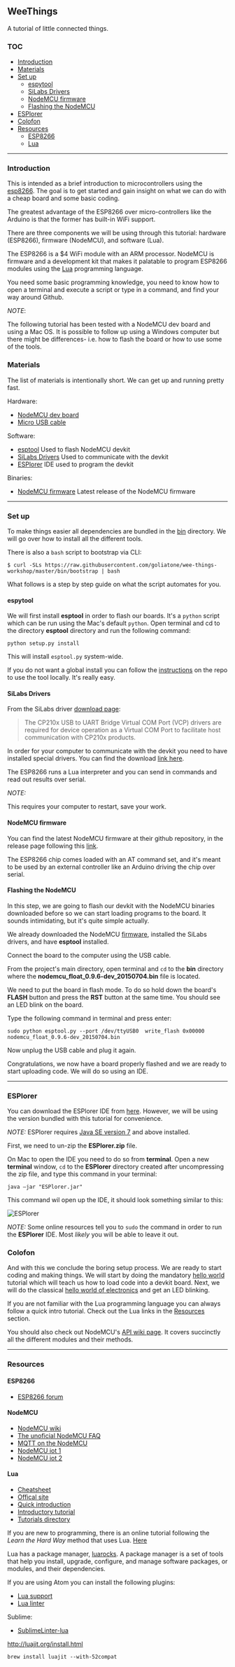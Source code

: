 ## WeeThings

A tutorial of little connected things.

### TOC

- [Introduction](#introduction)
- [Materials](#materials)
- [Set up](#set-up)
    - [espytool](#espytool)
    - [SiLabs Drivers](#silabs-drivers)
    - [NodeMCU firmware](#nodemcu-firmware)
    - [Flashing the NodeMCU](#flashing-the-nodemcu)
- [ESPlorer](#esplorer)
- [Colofon](#colofon)
- [Resources](#resources)
    - [ESP8266](#esp8266)
    - [Lua](#lua)

---
### Introduction
This is intended as a brief introduction to microcontrollers using the [esp8266][esp8266-wiki]. The goal is to get started and gain insight on what we can do with a cheap board and some basic coding.

The greatest advantage of the ESP8266 over micro-controllers like the Arduino is that the former has built-in WiFi support.

There are three components we will be using through this tutorial: hardware (ESP8266), firmware (NodeMCU), and software (Lua).

The ESP8266 is a $4 WiFi module with an ARM processor. NodeMCU is firmware and a development kit that makes it palatable to program ESP8266 modules using the [Lua][lua] programming language.

You need some basic programming knowledge, you need to know how to open a terminal and execute a script or type in a command, and find your way around Github.


_NOTE_:

The following tutorial has been tested with a NodeMCU dev board and using a Mac OS. It is possible to follow up using a Windows computer but there might be differences- i.e.  how to flash the board or how to use some of the tools.


### Materials
The list of materials is intentionally short. We can get up and running pretty fast.

Hardware:
* [NodeMCU dev board][amazon-esp]
* [Micro USB cable][amazon-usb]

Software:
* [esptool][esptool] Used to flash NodeMCU devkit
* [SiLabs Drivers][silabs-drivers] Used to communicate with the devkit
* [ESPlorer][esplorer] IDE used to program the devkit

Binaries:
* [NodeMCU firmware][esp-binaries] Latest release of the NodeMCU firmware

---
### Set up
To make things easier all dependencies are bundled in the [bin][bin-directory] directory. We will go over how to install all the different tools.


There is also a `bash` script to bootstrap via CLI:

```
$ curl -SLs https://raw.githubusercontent.com/goliatone/wee-things-workshop/master/bin/bootstrap | bash
```

What follows is a step by step guide on what the script automates for you.

#### espytool

We will first install **esptool** in order to flash our boards. It's a `python` script which can be run using the Mac's default `python`. Open terminal and cd to the directory **esptool** directory and run the following command:

```
python setup.py install
```

This will install `esptool.py` system-wide.

If you do not want a global install you can follow the [instructions][esptool-install] on the repo to use the tool locally. It's really easy.

#### SiLabs Drivers

From the SiLabs driver [download page][silabs-drivers]:

>The CP210x USB to UART Bridge Virtual COM Port (VCP) drivers are required for device operation as a Virtual COM Port to facilitate host communication with CP210x products.

In order for your computer to communicate with the devkit you need to have installed special drivers. You can find the download [link here][silabs-drivers].

The ESP8266 runs a Lua interpreter and you can send in commands and read out results over serial.

_NOTE:_

This requires your computer to restart, save your work.


#### NodeMCU firmware
You can find the latest NodeMCU firmware at their github repository, in the release page following this [link][esp-binaries].

The ESP8266 chip comes loaded with an AT command set, and it's meant to be used by an external controller like an Arduino driving the chip over serial.

#### Flashing the NodeMCU
In this step, we are going to flash our devkit with the NodeMCU binaries downloaded before so we can start loading programs to the board. It sounds intimidating, but it's quite simple actually.

We already downloaded the NodeMCU [firmware][firmware], installed the SiLabs drivers, and have **esptool** installed.

Connect the board to the computer using the USB cable.

From the project's main directory, open terminal and `cd` to the **bin** directory where the **nodemcu_float_0.9.6-dev_20150704.bin** file is located.

We need to put the board in flash mode. To do so hold down the board's **FLASH** button and press the **RST** button at the same time. You should see an LED blink on the board.

Type the following command in terminal and press enter:

```
sudo python esptool.py --port /dev/ttyUSB0  write_flash 0x00000 nodemcu_float_0.9.6-dev_20150704.bin
```

Now unplug the USB cable and plug it again.

Congratulations, we now have a board properly flashed and we are ready to start uploading code. We will do so using an IDE.

---
### ESPlorer
You can download the ESPlorer IDE from [here][esplorer]. However, we will be using the version bundled with this tutorial for convenience.

_NOTE:_ ESPlorer requires [Java SE version 7][java-se] and above installed.

First, we need to un-zip the **ESPlorer.zip** file.

On Mac to open the IDE you need to do so from **terminal**. Open a new **terminal** window, `cd` to the **ESPlorer** directory created after uncompressing the zip file, and type this command in your terminal:

```
java –jar "ESPlorer.jar"
```

This command wil open up the IDE, it should look something similar to this:

![ESPlorer](./images/esplorer-001.png)

*NOTE:*
Some online resources tell you to `sudo` the command in order to run the **ESPlorer** IDE. Most _likely_ you will be able to leave it out.


<!--
### More on ESP8266

The [ESP8266][espressif] is a microcontroller with 2.4 GHz WiFi capabilities supporting the WPA/WPA2 [protocols][wpa-protocols], general-purpose input/output (GPIO), Inter-Integrated Circuit (I2C), analog-to-digital conversion (ADC), Serial Peripheral Interface (SPI), and pulse-width modulation (PWM). The chip operates at 80Mhz, has a 64KB boot ROM, 64KB instruction RAM, and 96KB data RAM.
-->

[wpa-protocols]: https://en.wikipedia.org/wiki/Wi-Fi_Protected_Access

### Colofon
And with this we conclude the boring setup process. We are ready to start coding and making things. We will start by doing the mandatory [hello world][hello-world] tutorial which will teach us how to load code into a devkit board. Next, we will do the classical [hello world of electronics][hello-blink] and get an LED blinking.

If you are not familiar with the Lua programming language you can always follow a quick intro tutorial. Check out the Lua links in the [Resources](#resources) section.

You should also check out NodeMCU's [API wiki page][nodemcu-wiki-api]. It covers succinctly all the different modules and their methods.

---
### Resources

#### ESP8266
* [ESP8266 forum][esp8266-forum]

#### NodeMCU
* [NodeMCU wiki][nodemcu-wiki]
* [The unoficial NodeMCU FAQ][nodemcu-faq]
* [MQTT on the NodeMCU][nodemcu-mqtt]
* [NodeMCU iot 1][nodemcu-iot-1]
* [NodeMCU iot 2][nodemcu-iot-1]

[nodemcu-iot-1]: http://www.allaboutcircuits.com/projects/guts-of-the-iot-part-1-building-nodemcu-from-source-for-the-esp8266/
[nodemcu-iot-2]: http://www.allaboutcircuits.com/projects/how-to-make-an-interactive-tcp-server-nodemcu-on-the-esp8266/

#### Lua
* [Cheatsheet][lua-cheatsheet]
* [Offical site][lua]
* [Quick introduction][lua-intro]
* [Introductory tutorial][lua-tutorial]
* [Tutorials directory][lua-tutorials-directory]

If you are new to programming, there is an online tutorial following the *Learn the Hard Way* method that uses Lua. [Here][learn-lua]

Lua has a package manager, [luarocks][luarocks]. A package manager is a set of tools that help you install, upgrade, configure, and manage software packages, or modules, and their dependencies.


[learn-lua]: http://www.phailed.me/2011/02/learn-lua-the-hard-way-1/

If you are using Atom you can install the following plugins:
* [Lua support][language-lua]
* [Lua linter][lua-linter]

Sublime:
* [SublimeLinter-lua][SublimeLinter-lua]



http://luajit.org/install.html

```
brew install luajit --with-52compat
```

<!-- LINKS -->
[espressif]: http://espressif.com/en/products/esp8266/

[firmware]: https://github.com/nodemcu/nodemcu-firmware/releases
[nodemcu-wiki]: https://github.com/nodemcu/nodemcu-firmware/wiki
[nodemcu-wiki-api]: https://github.com/nodemcu/nodemcu-firmware/wiki/nodemcu_api_en

[amazon-usb]: http://www.amazon.com/AmazonBasics-Micro-USB-USB-Cable-Meters/dp/B00NH124VM/
[amazon-esp]: http://www.amazon.com/Eleduino-Version-Internet-ESP8266-Development/dp/B010O1G1ES/

[esplorer]: http://esp8266.ru/esplorer/#download
[esptool]: https://github.com/themadinventor/esptool
[esptool-install]: https://github.com/themadinventor/esptool#installation--dependencies


[esp-binaries]: https://github.com/nodemcu/nodemcu-firmware/releases
[esp8266-forum]: http://www.esp8266.com
[esp8266-wiki]: https://en.wikipedia.org/wiki/ESP8266


[nodemcu-faq]: http://www.esp8266.com/wiki/doku.php?id=nodemcu-unofficial-faq
[silabs-drivers]: https://www.silabs.com/products/mcu/Pages/USBtoUARTBridgeVCPDrivers.aspx
[nodemcu-mqtt]: http://www.allaboutcircuits.com/projects/introduction-to-the-mqtt-protocol-on-nodemcu/


[lua]: http://www.lua.org
[lua-intro]: http://luatut.com
[lua-tutorial]: http://lua-users.org/wiki/LuaTutorial
[lua-tutorials-directory]: http://lua-users.org/wiki/TutorialDirectory
[lua-ide]: http://studio.zerobrane.com/download
[lua-cheatsheet]: http://thomaslauer.com/download/luarefv51.pdf
[language-lua]: https://atom.io/packages/language-lua
[lua-linter]: https://github.com/AtomLinter/linter-lua
[SublimeLinter-lua]: https://github.com/SublimeLinter/SublimeLinter-lua
[luarocks]: https://luarocks.org

[java-install]: http://crunchify.com/where-is-java-installed-on-my-mac-osx-system/
[java-se]: http://www.oracle.com/technetwork/java/javase/downloads/index.html

[hello-world]: https://github.com/goliatone/wee-things-workshop/tree/master/code/1-hello-world
[hello-blink]: https://github.com/goliatone/wee-things-workshop/tree/master/code/2-hello-blink

[bin-directory]: https://github.com/goliatone/esp8266-intro
